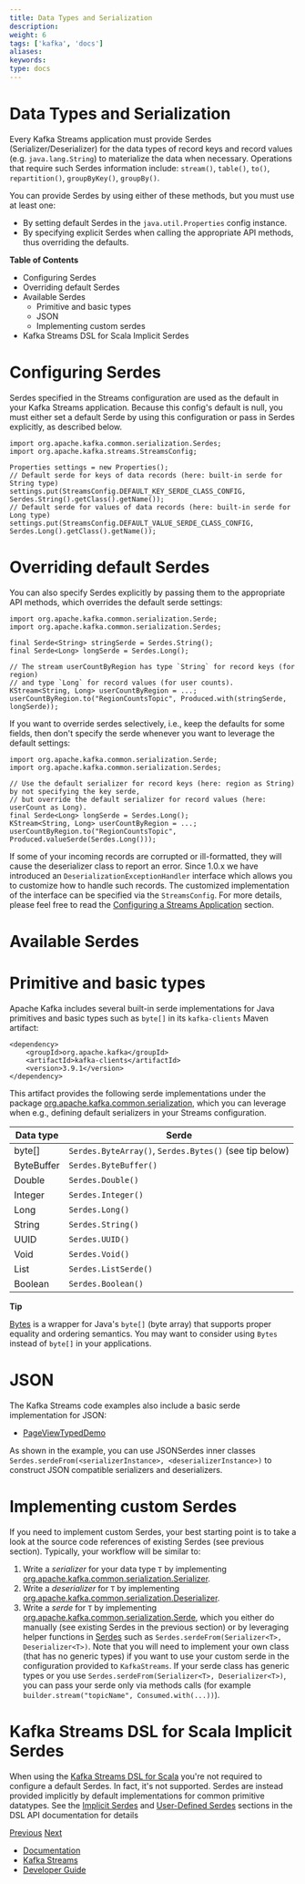 ```yaml
---
title: Data Types and Serialization
description: 
weight: 6
tags: ['kafka', 'docs']
aliases: 
keywords: 
type: docs
---
```


# Data Types and Serialization

Every Kafka Streams application must provide Serdes (Serializer/Deserializer) for the data types of record keys and record values (e.g. `java.lang.String`) to materialize the data when necessary. Operations that require such Serdes information include: `stream()`, `table()`, `to()`, `repartition()`, `groupByKey()`, `groupBy()`.

You can provide Serdes by using either of these methods, but you must use at least one:

  * By setting default Serdes in the `java.util.Properties` config instance.
  * By specifying explicit Serdes when calling the appropriate API methods, thus overriding the defaults.



**Table of Contents**

  * Configuring Serdes
  * Overriding default Serdes
  * Available Serdes
    * Primitive and basic types
    * JSON
    * Implementing custom serdes
  * Kafka Streams DSL for Scala Implicit Serdes



# Configuring Serdes

Serdes specified in the Streams configuration are used as the default in your Kafka Streams application. Because this config's default is null, you must either set a default Serde by using this configuration or pass in Serdes explicitly, as described below.
    
    
    import org.apache.kafka.common.serialization.Serdes;
    import org.apache.kafka.streams.StreamsConfig;
    
    Properties settings = new Properties();
    // Default serde for keys of data records (here: built-in serde for String type)
    settings.put(StreamsConfig.DEFAULT_KEY_SERDE_CLASS_CONFIG, Serdes.String().getClass().getName());
    // Default serde for values of data records (here: built-in serde for Long type)
    settings.put(StreamsConfig.DEFAULT_VALUE_SERDE_CLASS_CONFIG, Serdes.Long().getClass().getName());

# Overriding default Serdes

You can also specify Serdes explicitly by passing them to the appropriate API methods, which overrides the default serde settings:
    
    
    import org.apache.kafka.common.serialization.Serde;
    import org.apache.kafka.common.serialization.Serdes;
    
    final Serde<String> stringSerde = Serdes.String();
    final Serde<Long> longSerde = Serdes.Long();
    
    // The stream userCountByRegion has type `String` for record keys (for region)
    // and type `Long` for record values (for user counts).
    KStream<String, Long> userCountByRegion = ...;
    userCountByRegion.to("RegionCountsTopic", Produced.with(stringSerde, longSerde));

If you want to override serdes selectively, i.e., keep the defaults for some fields, then don't specify the serde whenever you want to leverage the default settings:
    
    
    import org.apache.kafka.common.serialization.Serde;
    import org.apache.kafka.common.serialization.Serdes;
    
    // Use the default serializer for record keys (here: region as String) by not specifying the key serde,
    // but override the default serializer for record values (here: userCount as Long).
    final Serde<Long> longSerde = Serdes.Long();
    KStream<String, Long> userCountByRegion = ...;
    userCountByRegion.to("RegionCountsTopic", Produced.valueSerde(Serdes.Long()));

If some of your incoming records are corrupted or ill-formatted, they will cause the deserializer class to report an error. Since 1.0.x we have introduced an `DeserializationExceptionHandler` interface which allows you to customize how to handle such records. The customized implementation of the interface can be specified via the `StreamsConfig`. For more details, please feel free to read the [Configuring a Streams Application](config-streams.html#default-deserialization-exception-handler) section. 

# Available Serdes

# Primitive and basic types

Apache Kafka includes several built-in serde implementations for Java primitives and basic types such as `byte[]` in its `kafka-clients` Maven artifact:
    
    
    <dependency>
        <groupId>org.apache.kafka</groupId>
        <artifactId>kafka-clients</artifactId>
        <version>3.9.1</version>
    </dependency>

This artifact provides the following serde implementations under the package [org.apache.kafka.common.serialization](https://github.com/apache/kafka/blob/3.9/clients/src/main/java/org/apache/kafka/common/serialization), which you can leverage when e.g., defining default serializers in your Streams configuration.

Data type | Serde  
---|---  
byte[] | `Serdes.ByteArray()`, `Serdes.Bytes()` (see tip below)  
ByteBuffer | `Serdes.ByteBuffer()`  
Double | `Serdes.Double()`  
Integer | `Serdes.Integer()`  
Long | `Serdes.Long()`  
String | `Serdes.String()`  
UUID | `Serdes.UUID()`  
Void | `Serdes.Void()`  
List | `Serdes.ListSerde()`  
Boolean | `Serdes.Boolean()`  
  
**Tip**

[Bytes](https://github.com/apache/kafka/blob/3.9/clients/src/main/java/org/apache/kafka/common/utils/Bytes.java) is a wrapper for Java's `byte[]` (byte array) that supports proper equality and ordering semantics. You may want to consider using `Bytes` instead of `byte[]` in your applications.

# JSON

The Kafka Streams code examples also include a basic serde implementation for JSON:

  * [PageViewTypedDemo](https://github.com/apache/kafka/blob/3.9/streams/examples/src/main/java/org/apache/kafka/streams/examples/pageview/PageViewTypedDemo.java#L83)



As shown in the example, you can use JSONSerdes inner classes `Serdes.serdeFrom(<serializerInstance>, <deserializerInstance>)` to construct JSON compatible serializers and deserializers. 

# Implementing custom Serdes

If you need to implement custom Serdes, your best starting point is to take a look at the source code references of existing Serdes (see previous section). Typically, your workflow will be similar to:

  1. Write a _serializer_ for your data type `T` by implementing [org.apache.kafka.common.serialization.Serializer](https://github.com/apache/kafka/blob/3.9/clients/src/main/java/org/apache/kafka/common/serialization/Serializer.java).
  2. Write a _deserializer_ for `T` by implementing [org.apache.kafka.common.serialization.Deserializer](https://github.com/apache/kafka/blob/3.9/clients/src/main/java/org/apache/kafka/common/serialization/Deserializer.java).
  3. Write a _serde_ for `T` by implementing [org.apache.kafka.common.serialization.Serde](https://github.com/apache/kafka/blob/3.9/clients/src/main/java/org/apache/kafka/common/serialization/Serde.java), which you either do manually (see existing Serdes in the previous section) or by leveraging helper functions in [Serdes](https://github.com/apache/kafka/blob/3.9/clients/src/main/java/org/apache/kafka/common/serialization/Serdes.java) such as `Serdes.serdeFrom(Serializer<T>, Deserializer<T>)`. Note that you will need to implement your own class (that has no generic types) if you want to use your custom serde in the configuration provided to `KafkaStreams`. If your serde class has generic types or you use `Serdes.serdeFrom(Serializer<T>, Deserializer<T>)`, you can pass your serde only via methods calls (for example `builder.stream("topicName", Consumed.with(...))`).



# Kafka Streams DSL for Scala Implicit Serdes[](scala-dsl-serdes "Permalink to this headline")

When using the [Kafka Streams DSL for Scala](dsl-api.html#scala-dsl) you're not required to configure a default Serdes. In fact, it's not supported. Serdes are instead provided implicitly by default implementations for common primitive datatypes. See the [Implicit Serdes](dsl-api.html#scala-dsl-implicit-serdes) and [User-Defined Serdes](dsl-api.html#scala-dsl-user-defined-serdes) sections in the DSL API documentation for details

[Previous](/39/streams/developer-guide/processor-api) [Next](/39/streams/developer-guide/testing)

  * [Documentation](/documentation)
  * [Kafka Streams](/streams)
  * [Developer Guide](/streams/developer-guide/)


